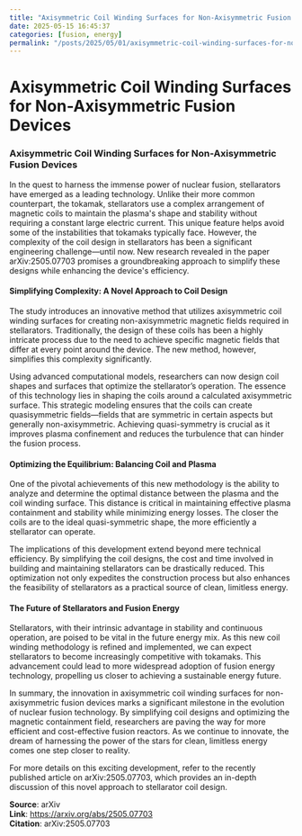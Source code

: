 ```yaml
---
title: "Axisymmetric Coil Winding Surfaces for Non-Axisymmetric Fusion Devices"
date: 2025-05-15 16:45:37
categories: [fusion, energy]
permalink: "/posts/2025/05/01/axisymmetric-coil-winding-surfaces-for-non-axisymmetric-fusion-devices/"
---
```


# Axisymmetric Coil Winding Surfaces for Non-Axisymmetric Fusion Devices

### Axisymmetric Coil Winding Surfaces for Non-Axisymmetric Fusion Devices

In the quest to harness the immense power of nuclear fusion, stellarators have emerged as a leading technology. Unlike their more common counterpart, the tokamak, stellarators use a complex arrangement of magnetic coils to maintain the plasma's shape and stability without requiring a constant large electric current. This unique feature helps avoid some of the instabilities that tokamaks typically face. However, the complexity of the coil design in stellarators has been a significant engineering challenge—until now. New research revealed in the paper arXiv:2505.07703 promises a groundbreaking approach to simplify these designs while enhancing the device's efficiency.

#### Simplifying Complexity: A Novel Approach to Coil Design

The study introduces an innovative method that utilizes axisymmetric coil winding surfaces for creating non-axisymmetric magnetic fields required in stellarators. Traditionally, the design of these coils has been a highly intricate process due to the need to achieve specific magnetic fields that differ at every point around the device. The new method, however, simplifies this complexity significantly.

Using advanced computational models, researchers can now design coil shapes and surfaces that optimize the stellarator’s operation. The essence of this technology lies in shaping the coils around a calculated axisymmetric surface. This strategic modeling ensures that the coils can create quasisymmetric fields—fields that are symmetric in certain aspects but generally non-axisymmetric. Achieving quasi-symmetry is crucial as it improves plasma confinement and reduces the turbulence that can hinder the fusion process.

#### Optimizing the Equilibrium: Balancing Coil and Plasma

One of the pivotal achievements of this new methodology is the ability to analyze and determine the optimal distance between the plasma and the coil winding surface. This distance is critical in maintaining effective plasma containment and stability while minimizing energy losses. The closer the coils are to the ideal quasi-symmetric shape, the more efficiently a stellarator can operate.

The implications of this development extend beyond mere technical efficiency. By simplifying the coil designs, the cost and time involved in building and maintaining stellarators can be drastically reduced. This optimization not only expedites the construction process but also enhances the feasibility of stellarators as a practical source of clean, limitless energy.

#### The Future of Stellarators and Fusion Energy

Stellarators, with their intrinsic advantage in stability and continuous operation, are poised to be vital in the future energy mix. As this new coil winding methodology is refined and implemented, we can expect stellarators to become increasingly competitive with tokamaks. This advancement could lead to more widespread adoption of fusion energy technology, propelling us closer to achieving a sustainable energy future.

In summary, the innovation in axisymmetric coil winding surfaces for non-axisymmetric fusion devices marks a significant milestone in the evolution of nuclear fusion technology. By simplifying coil designs and optimizing the magnetic containment field, researchers are paving the way for more efficient and cost-effective fusion reactors. As we continue to innovate, the dream of harnessing the power of the stars for clean, limitless energy comes one step closer to reality.

For more details on this exciting development, refer to the recently published article on arXiv:2505.07703, which provides an in-depth discussion of this novel approach to stellarator coil design.

**Source**: arXiv  
**Link**: https://arxiv.org/abs/2505.07703  
**Citation**: arXiv:2505.07703

